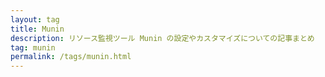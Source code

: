 ```yaml
---
layout: tag
title: Munin
description: リソース監視ツール Munin の設定やカスタマイズについての記事まとめ
tag: munin
permalink: /tags/munin.html
---
```

